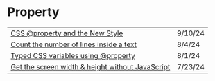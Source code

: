 # Property

|                                                                                                                                          |         |
| ---------------------------------------------------------------------------------------------------------------------------------------- | ------- |
| [CSS @property and the New Style](https://app.daily.dev/posts/css-property-and-the-new-style-lb0txqq2g)                                  | 9/10/24 |
| [Count the number of lines inside a text](https://app.daily.dev/posts/count-the-number-of-lines-inside-a-text-yd6bhtp2j)                 | 8/4/24  |
| [Typed CSS variables using @property](https://app.daily.dev/posts/typed-css-variables-using-property-s922vkv4g)                          | 8/1/24  |
| [Get the screen width & height without JavaScript](https://app.daily.dev/posts/get-the-screen-width-height-without-javascript-ugq3rqgjv) | 7/23/24 |
